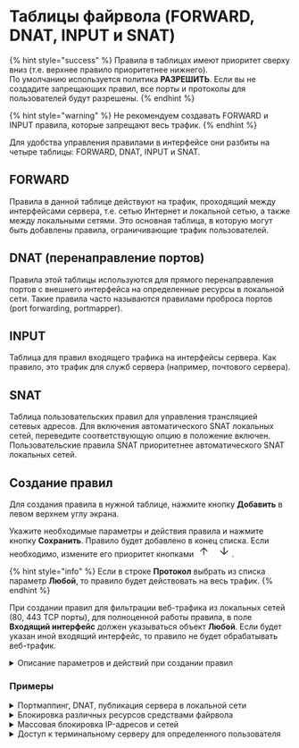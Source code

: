 # Таблицы файрвола (FORWARD, DNAT, INPUT и SNAT)

{% hint style="success" %}
Правила в таблицах имеют приоритет сверху вниз (т.е. верхнее правило приоритетнее нижнего). \
По умолчанию используется политика **РАЗРЕШИТЬ**. Если вы не создадите запрещающих правил, все порты и протоколы для пользователей будут разрешены.
{% endhint %}

{% hint style="warning" %}
Не рекомендуем создавать FORWARD и INPUT правила, которые запрещают весь трафик.
{% endhint %}

Для удобства управления правилами в интерфейсе они разбиты на четыре таблицы: FORWARD, DNAT, INPUT и SNAT.

## FORWARD

Правила в данной таблице действуют на трафик, проходящий между интерфейсами сервера, т.е. сетью Интернет и локальной сетью, а также между локальными сетями. Это основная таблица, в которую могут быть добавлены правила, ограничивающие трафик пользователей.

## DNAT (перенаправление портов)

Правила этой таблицы используются для прямого перенаправления портов с внешнего интерфейса на определенные ресурсы в локальной сети. Такие правила часто называются правилами проброса портов (port forwarding, portmapper).

## INPUT

Таблица для правил входящего трафика на интерфейсы сервера. Как правило, это трафик для служб сервера (например, почтового сервера).

## SNAT

Таблица пользовательских правил для управления трансляцией сетевых адресов. Для включения автоматического SNAT локальных сетей, переведите соответствующую опцию в положение включен. \
Пользовательские правила SNAT приоритетнее автоматического SNAT локальных сетей.

## Создание правил

Для создания правила в нужной таблице, нажмите кнопку **Добавить** в левом верхнем углу экрана.

Укажите необходимые параметры и действия правила и нажмите кнопку **Сохранить**. Правило будет добавлено в конец списка. Если необходимо, измените его приоритет кнопками ![up-down.png](../../.gitbook/assets/up-down.png).

{% hint style="info" %}
Если в строке **Протокол** выбрать из списка параметр **Любой**, то правило будет действовать на весь трафик.
{% endhint %}

При создании правил для фильтрации веб-трафика из локальных сетей (80, 443 TCP порты), для полноценной работы правила, в поле **Входящий интерфейс** должен указываться объект **Любой**. Если будет указан иной входящий интерфейс, то правило не будет обрабатывать веб-трафик.

<details>

<summary>Описание параметров и действий при создании правил</summary>

* **Протокол** - Протокол передачи данных (UDP/TCP/ICMP/GRE/ESP/AH, либо **Любой**).

**Источник**
* **Инвертировать источник** - Позволяет использовать в правиле все объекты, кроме выбранных в строке **Источник**;
* **Источник** - IP-адрес источника трафика (src), проходящего через шлюз. В этом поле могут быть указаны IP-адреса, диапазоны IP-адресов, сети, домены (раздел [Объекты](aliases.md)) или пользователи и группы (при смене их IP-адресов, файрвол автоматически это учтет);
* **Входящий интерфейс** - Интерфейс UTM, в который будет входить трафик.

**Назначение**
* **Инвертировать назначение** - Позволяет использовать в правиле все объекты, кроме выбранных в строке **Назначение**;
* **Назначение** - В этом поле могут быть указаны IP-адреса, диапазоны IP-адресов, сети, домены (раздел [Объекты](aliases.md)) или пользователи и группы (при смене их IP-адресов, файрвол автоматически это учтет);
* **Исходящий интерфейс** - Интерфейс UTM, через который будет выходить трафик;
* **Порт назначения** - Указывается при создании правила с протоколами TCP/UDP. Это может быть отдельный порт, список портов или диапазон портов, определенных в [Объектах](aliases.md);
* **Сменить IP-адрес назначения** - При указании диапазона адресов пакет будет перенаправлен на любой из них.

**Действия**
* **Запретить** - Запрещает трафик;
* **Разрешить** - Разрешает трафик;
* **DNAT** - Транслирует адреса назначения, тем самым позволяет перенаправить входящий трафик. Ниже в поле **Изменить IP-адрес назначения** вы можете указать один IP-адрес или диапазон (при указании диапазона IP-адресов пакет будет перенаправлен на любой из них). Аналогично, если при создании правила вы указали протоколы TCP или UDP, то появится поле **Сменить порт назначения**. С помощью этой возможности можно прозрачно переадресовать входящий трафик на другой адрес или порт;
* **Не производить DNAT** - Отменяет действие DNAT для трафика, удовлетворяющего критериям правила.
* **SNAT** - Транслирует адреса источника;
* **Не производить SNAT** - Отменяет действие SNAT для трафика, удовлетворяющего критериям правила.

**Дополнительно**
* **Время действия** - Время действия правила. Указываются временные промежутки (например, **рабочее время**), которые определяются в [Объектах](aliases.md);
* **Комментарий** - Произвольный текст, поясняющий цель действия правила. Значение не должно быть длиннее 255 символов.

</details>

### Примеры 

<details>

<summary>Портмаппинг, DNAT, публикация сервера в локальной сети</summary>

Примеры данных настроек подробно описаны в статьях раздела [Публикация ресурсов](../publishing-resources/README.md).

</details>

<details>

<summary>Блокировка различных ресурсов средствами файрвола</summary>

Вопросы блокировки различных ресурсов: программ удаленного управления (AmmyAdmin и TeamViewer), мессенджеров и другого ПО описаны в разделе [Блокировка популярных ресурсов](../../recipes/popular-recipes/blocking-popular-resources.md).

</details>

<details>

<summary>Массовая блокировка IP-адресов и сетей</summary>

1\. Нужно сформировать список для блокировки в текстовом файле:

* Наименование файла обязательно должно быть manual\_blocklist.txt;
* В одной строке следует указывать только один IP-адрес или одну сеть;
* Формат написания IP-адреса: 1.2.3.4;
* Формат написания сети: 1.2.3.0/24.

<img src="../../.gitbook/assets/manual-blocklist.png" alt="" data-size="original">

2\. Переместить файл manual\_blocklist.txt в каталог /var/opt/ideco/firewall-backend/

3\. В терминале Ideco UTM выполнить команду ideco-apply-manual-blocklist

После перезагрузки Ideco UTM, IP-адреса и сети из файла будут автоматически блокироваться (дополнительно выполнять команду ideco-apply-manual-blocklist не нужно). При обновлении Ideco UTM, список блокировок сохранится.

Если требуется добавление адресов в список заблокированных, следует добавить адреса в файл /var/opt/ideco/firewall-backend/manual\_blocklist.txt и повторно выполнить команду ideco-apply-manual-blocklist.

Для удаления адресов из списка заблокированных, следует удалить необходимые адреса из файла /var/opt/ideco/firewall-backend/manual\_blocklist.txt и выполнить команду ideco-apply-manual-blocklist

</details>

<details>

<summary>Доступ к терминальному серверу для определенного пользователя</summary>

1\. Во вкладке **Forward** нажмите **Добавить**;

2\. Заполните следующие поля:

* **Протокол** - выберите TCP;
* **Источник** - выберите пользователя или группу пользователей;
* **Назначения** - укажите адрес терминального сервера;
* **Порты назначения** - укажите порт 3389 ;
* **Действие** - Разрешить.

![](../../.gitbook/assets/firewall.png)

3\. Нажмите **Сохранить**.

</details>